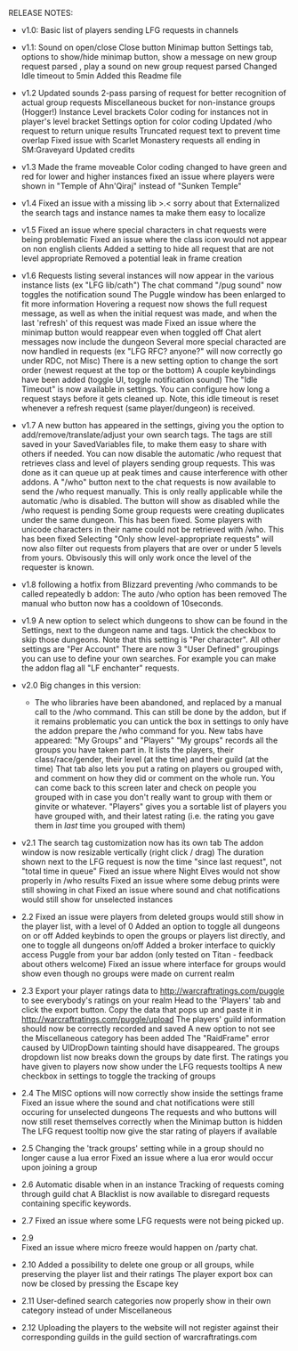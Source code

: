 RELEASE NOTES:
  - v1.0: 
    Basic list of players sending LFG requests in channels
	
  - v1.1: 
    Sound on open/close 
	Close button
	Minimap button
	Settings tab, options to show/hide minimap button, show a message on new group request parsed , play a sound on new group request parsed
	Changed Idle timeout to 5min
	Added this Readme file
	
  - v1.2
    Updated sounds
	2-pass parsing of request for better recognition of actual group requests
	Miscellaneous bucket for non-instance groups (Hogger!)
	Instance Level brackets
	Color coding for instances not in player's level bracket
	Settings option for color coding
	Updated /who request to return unique results
	Truncated request text to prevent time overlap
	Fixed issue with Scarlet Monastery requests all ending in SM:Graveyard
	Updated credits 
	
  - v1.3
    Made the frame moveable
	Color coding changed to have green and red for lower and higher instances
	fixed an issue where players were shown in "Temple of Ahn'Qiraj" instead of "Sunken Temple" 
	
  - v1.4 
    Fixed an issue with a missing lib  >.< sorry about that
	Externalized the search tags and instance names ta make them easy to localize
  
  - v1.5
	Fixed an issue where special characters in chat requests were being problematic
	Fixed an issue where the class icon would not appear on non english clients
	Added a setting to hide all request that are not level appropriate
	Removed a potential leak in frame creation
	
  - v1.6
    Requests listing several instances will now appear in the various instance lists (ex "LFG lib/cath")
	The chat command "/pug sound" now toggles the notification sound
	The Puggle window has been enlarged to fit more information
	Hovering a request now shows the full request message, as well as when the initial request was made, and when the last 'refresh' of this request was made
	Fixed an issue where the minimap button would reappear even when toggled off
	Chat alert messages now include the dungeon
	Several more special characted are now handled in requests (ex "LFG RFC? anyone?" will now correctly go under RDC, not Misc)
	There is a new setting option to change the sort order (newest request at the top or the bottom)
	A couple keybindings have been added (toggle UI, toggle notification sound)
	The "Idle Timeout" is now available in settings. You can configure how long a request stays before it gets cleaned up. Note, this idle timeout is reset whenever a refresh request (same player/dungeon) is received.

  - v1.7
     A new button has appeared in the settings, giving you the option to add/remove/translate/adjust your own search tags. 
	 The tags are still saved in your SavedVariables file, to make them easy to share with others if needed.
	 You can now disable the automatic /who request that retrieves class and level of players sending group requests. 
	 This was done as it can queue up at peak times and cause interference with other addons.
	 A "/who" button next to the chat requests is now available to send the /who request manually. This is only really applicable while the automatic /who is disabled. The button will show as disabled while the /who request is pending
	 Some group requests were creating duplicates under the same dungeon. This has been fixed.
	 Some players with unicode characters in their name could not be retrieved with /who. This has been fixed
	 Selecting "Only show level-appropriate requests" will now also filter out requests from players that are over or under 5 levels from yours. Obvisously this will only work once the level of the requester is known.
  
  - v1.8
	following a hotfix from Blizzard preventing /who commands to be called repeatedly b addon:
	The auto /who option has been removed
	The manual who button now has a cooldown of 10seconds.
	
  - v1.9
	A new option to select which dungeons to show can be found in the Settings, next to the dungeon name and tags. Untick the checkbox to skip those dungeons.
	Note that this setting is "Per character". All other settings are "Per Account"
	There are now 3 "User Defined" groupings you can use to define your own searches. For example you can make the addon flag all "LF enchanter" requests.


  - v2.0
	Big changes in this version: 
	- The who libraries have been abandoned, and replaced by a manual call to the /who command. This can still be done by the addon, but if it remains problematic you can untick the box in settings to only have the addon prepare the /who command for you.
	New tabs have appeared: "My Groups" and "Players"
	"My groups" records all the groups you have taken part in. It lists the players, their class/race/gender, their level (at the time) and their guild (at the time)
	That tab also lets you put a rating on players ou grouped with,  and comment on how they did or comment on the whole run. You can come back to this screen later and check on people you grouped with in case you don't really want to group with them or ginvite or whatever.
	"Players" gives you a sortable list of players you have grouped with, and their latest rating (i.e. the rating you gave them in *last* time you grouped with them)

  - v2.1
	The search tag customization now has its own tab
	The addon window is now resizable vertically (right click / drag)
	The duration shown next to the LFG request is now the time "since last request", not "total time in queue"
	Fixed an issue where Night Elves would not show properly in /who results
	Fixed an issue where some debug prints were still showing in chat
	Fixed an issue where sound and chat notifications would still show for unselected instances

  - 2.2
    Fixed an issue were players from deleted groups would still show in the player list, with a level of 0
	Added an option to toggle all dungeons on or off
	Added keybinds to open the groups or players list directly, and one to toggle all dungeons on/off
	Added a broker interface to quickly access Puggle from your bar addon (only tested on Titan - feedback about others welcome)
	Fixed an issue where interface for groups would show even though no groups were made on current realm

  - 2.3
	Export your player ratings data to http://warcraftratings.com/puggle to see everybody's ratings on your realm
	Head to the 'Players' tab and click the export button. Copy the data that pops up and paste it in http://warcraftratings.com/puggle/upload
	The players' guild information should now be correctly recorded and saved
	A new option to not see the Miscellaneous category has been added
	The "RaidFrame" error caused by UIDropDown tainting should have disappeared.
	The groups dropdown list now breaks down the groups by date first.
	The ratings you have given to players now show under the LFG requests tooltips
	A new checkbox in settings to toggle the tracking of groups

 - 2.4
	The MISC options will now correctly show inside the settings frame
	Fixed an issue where the sound and chat notifications were still occuring for unselected dungeons
	The requests and who buttons will now still reset themselves correctly when the Minimap button is hidden
	The LFG request tooltip now give the star rating of players if available

 - 2.5
	Changing the 'track groups' setting while in a group should no longer cause a lua error
	Fixed an issue where a lua eror would occur upon joining a group

 - 2.6
	Automatic disable when in an instance
	Tracking of requests coming through guild chat
	A Blacklist is now available to disregard requests containing specific keywords.

 - 2.7
	Fixed an issue where some LFG requests were not being picked up.

 - 2.9	
 	Fixed an issue where micro freeze would happen on /party chat.

 - 2.10
	Added a possibility to delete one group or all groups, while preserving the player list and their ratings
	The player export box can now be closed by pressing the Escape key

 - 2.11
	User-defined search categories now properly show in their own category instead of under Miscellaneous

 - 2.12
	Uploading the players to the website will not register against their corresponding guilds in the guild section of warcraftratings.com
